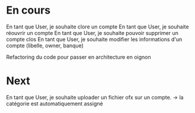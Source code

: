 # En cours
En tant que User, je souhaite clore un compte
En tant que User, je souhaite réouvrir un compte
En tant que User, je souhaite pouvoir supprimer un compte clos
En tant que User, je souhaite modifier les informations d'un compte (libelle, owner, banque)
 
Refactoring du code pour passer en architecture en oignon

# Next
    
En tant que User, je souhaite uploader un fichier ofx sur un compte.
    -> la catégorie est automatiquement assigné